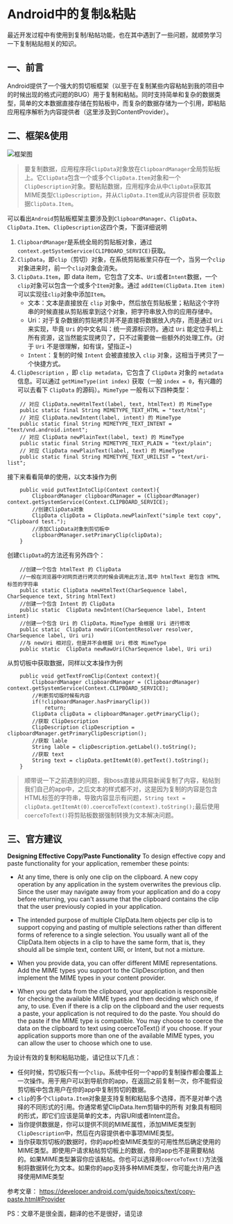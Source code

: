 # Android中的复制&粘贴
最近开发过程中有使用到复制/粘帖功能，也在其中遇到了一些问题，就顺势学习一下复制粘贴相关的知识。
## 一、前言
Android提供了一个强大的剪切板框架（以至于在复制某些内容粘帖到我的项目中的时候出现的格式问题的BUG）用于复制和粘帖。同时支持简单和复杂的数据类型，简单的文本数据直接存储在剪贴板中，而复杂的数据存储为一个引用，即粘贴应用程序解析为内容提供者（这里涉及到ContentProvider）。
## 二、框架&使用
![框架图](https://raw.githubusercontent.com/MrTrying/android-learning-notes/master/_pic/copy_paste_framework.png)
> 要复制数据，应用程序将`ClipData`对象放在`ClipboardManager`全局剪贴板上。它`ClipData`包含一个或多个`ClipData.Item`对象和一个 `ClipDescription`对象。要粘贴数据，应用程序会从中`ClipData`获取其MIME类型`ClipDescription`，并从`ClipData.Item`或从内容提供者 获取数据`ClipData.Item`。


可以看出`Android`剪贴板框架主要涉及到`ClipboardManager`、`ClipData`、`ClipData.Item`、`ClipDescription`这四个类，下面详细说明
1. `ClipboardManager`是系统全局的剪贴板对象，通过`context.getSystemService(CLIPBOARD_SERVICE)`获取。
2. `ClipData`，即`clip`（剪切）对象，在系统剪贴板里只存在一个，当另一个`clip`对象进来时，前一个`clip`对象会消失。
3. `ClipData.Item`，即 data item，它包含了文本、`Uri`或者`Intent`数据，一个`clip`对象可以包含一个或多个`Item`对象。通过 `addItem(ClipData.Item item)`可以实现往`clip`对象中添加`Item`。
	 - 文本：文本是直接放在 `clip` 对象中，然后放在剪贴板里；粘贴这个字符串的时候直接从剪贴板拿到这个对象，把字符串放入你的应用存储中。
	 - Uri：对于复杂数据的剪贴拷贝并不是直接将数据放入内存，而是通过 `Uri` 来实现，毕竟 `Uri` 的中文名叫：统一资源标识符。通过 `Uri` 能定位手机上所有资源，这当然能实现拷贝了，只不过需要做一些额外的处理工作。(对于 `Uri` 不是很理解，如有误，望指正~)
	 - `Intent`：复制的时候 `Intent` 会被直接放入 `clip` 对象，这相当于拷贝了一个快捷方式。
4. `ClipDescription` ，即 `clip metadata`，它包含了 `ClipData` 对象的 `metadata` 信息。可以通过 `getMimeType(int index)` 获取（一般 `index = 0`，有兴趣的可以去看下 `ClipData` 的源码）。`MimeType` 一般有以下四种类型：

```
    // 对应 ClipData.newHtmlText(label, text, htmlText) 的 MimeType
    public static final String MIMETYPE_TEXT_HTML = "text/html";
    // 对应 ClipData.newIntent(label, intent) 的 MimeType
    public static final String MIMETYPE_TEXT_INTENT = "text/vnd.android.intent";
    // 对应 ClipData newPlainText(label, text) 的 MimeType
    public static final String MIMETYPE_TEXT_PLAIN = "text/plain";
    // 对应 ClipData newPlainText(label, text) 的 MimeType
    public static final String MIMETYPE_TEXT_URILIST = "text/uri-list";
```
接下来看看简单的使用，以文本操作为例
```
    public void putTextIntoClip(Context context){
        ClipboardManager clipboardManager = (ClipboardManager) context.getSystemService(Context.CLIPBOARD_SERVICE);
        //创建ClipData对象
        ClipData clipData = ClipData.newPlainText("simple text copy", "Clipboard test.");
        //添加ClipData对象到剪切板中
        clipboardManager.setPrimaryClip(clipData);
    }
```
创建`ClipData`的方法还有另外四个：
```
	//创建一个包含 htmlText 的 ClipData
	//一般在浏览器中对网页进行拷贝的时候会调用此方法,其中 htmlText 是包含 HTML 标签的字符串
	public static ClipData newHtmlText(CharSequence label, CharSequence text, String htmlText)
	//创建一个包含 Intent 的 ClipData
	public static  ClipData newIntent(CharSequence label, Intent intent)
	//创建一个包含 Uri 的 ClipData，MimeType 会根据 Uri 进行修改
	public static  ClipData newUri(ContentResolver resolver, CharSequence label, Uri uri)
	//与 newUri 相对应，但是并不会根据 Uri 修改 MimeType
	public static  ClipData newRawUri(CharSequence label, Uri uri)
```
从剪切板中获取数据，同样以文本操作为例
```
    public void getTextFromClip(Context context){
        ClipboardManager clipboardManager = (ClipboardManager) context.getSystemService(Context.CLIPBOARD_SERVICE);
        //判断剪切版时候有内容
        if(!clipboardManager.hasPrimaryClip())
            return;
        ClipData clipData = clipboardManager.getPrimaryClip();
        //获取 ClipDescription
        ClipDescription clipDescription = clipboardManager.getPrimaryClipDescription();
        //获取 lable
        String lable = clipDescription.getLabel().toString();
        //获取 text
        String text = clipData.getItemAt(0).getText().toString();
    }
```

> 顺带说一下之前遇到的问题，我boss直接从网易新闻复制了内容，粘帖到我们自己的app中，之后文本的样式都不对，这是因为复制的内容是包含HTML标签的字符串，导致内容显示有问题，`String text = clipData.getItemAt(0).coerceToText(context).toString();`最后使用`coerceToText()`将剪贴板数据强制转换为文本解决问题。

## 三、官方建议

**Designing Effective Copy/Paste Functionality**
To design effective copy and paste functionality for your application, remember these points:

 - At any time, there is only one clip on the clipboard. A new copy operation by any application in the system overwrites the previous clip. Since the user may navigate away from your application and do a copy before returning, you can't assume that the clipboard contains the clip that the user previously copied in your application.

 - The intended purpose of multiple ClipData.Item objects per clip is to support copying and pasting of multiple selections rather than different forms of reference to a single selection. You usually want all of the ClipData.Item objects in a clip to have the same form, that is, they should all be simple text, content URI, or Intent, but not a mixture.

 - When you provide data, you can offer different MIME representations. Add the MIME types you support to the ClipDescription, and then implement the MIME types in your content provider.

 - When you get data from the clipboard, your application is responsible for checking the available MIME types and then deciding which one, if any, to use. Even if there is a clip on the clipboard and the user requests a paste, your application is not required to do the paste. You should do the paste if the MIME type is compatible. You may choose to coerce the data on the clipboard to text using coerceToText() if you choose. If your application supports more than one of the available MIME types, you can allow the user to choose which one to use.

为设计有效的复制和粘贴功能，请记住以下几点：
 - 任何时候，剪切板只有一个`clip`。系统中任何一个app的复制操作都会覆盖上一次操作。用于用户可以到导航你的app，在返回之前复制一次，你不能假设剪切板中包含用户在你的app中复制剪切的数据。
 - `clip`的多个`ClipData.Item`对象是支持复制和粘贴多个选择，而不是对单个选择的不同形式的引用。你通常希望ClipData.Item剪辑中的所有 对象具有相同的形式，即它们应该是简单的文本，内容URI或者Intent混合。
 - 当你提供数据是，你可以提供不同的MIME属性，添加MIME类型到`ClipDescription`中，然后在内容提供者中事项MIME类型。
 - 当你获取剪切板的数据时，你的app检查MIME类型的可用性然后确定使用的MIME类型。即使用户请求粘帖剪切板上的数据，你的app也不是需要粘帖的。如果MIME类型兼容你应该粘帖。你也可以选择用`coerceToText()`方法强制将数据转化为文本。如果你的app支持多种MIME类型，你可能允许用户选择使用MIME类型

参考文章：
https://developer.android.com/guide/topics/text/copy-paste.html#Provider

PS：文章不是很全面，翻译的也不是很好，请见谅






